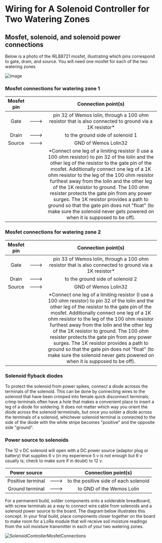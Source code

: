#  Wiring for A Solenoid Controller for Two Watering Zones

## Mosfet, solenoid, and solenoid power connections
Below is a photo of the IRLB8721 mosfet, illustrating which pins correspond to gate, drain, and source. You will need one mosfet for each of the two watering zones

![image](https://github.com/user-attachments/assets/2a016928-8389-4716-b39c-6293ca436a62)


### Mosfet connections for watering zone 1

| Mosfet pin     |      |  Connection point(s)                                |  
| :---:          |:---: |  :---:                                              |
| Gate           | ---> |  pin 32 of Wemos lolin, through a 100 ohm resistor that is also connected to ground via a 1K resistor* | 
| Drain          | ---> |  to the ground side of solenoid 1                   |
| Source         | ---> |  GND of Wemos Lolin32                               |
|                |      |  *Connect one leg of a limiting resistor (I use a 100 ohm resistor) to pin 32 of the lolin and the other leg of the resistor to the gate pin of the mosfet. Additionally connect one leg of a 1K ohm resistor to the leg of the 100 ohm resistor furthest away from the lolin and the other leg of the 1K resistor to ground. The 100 ohm resister protects the gate pin from any power surges. The 1K resistor provides a path to ground so that the gate pin does not "float" (to make sure the solenoid never gets powered on when it is supposed to be off).                               |

                                                                              
### Mosfet connections for watering zone 2

| Mosfet pin     |      |  Connection point(s)                                |  
| :---:          |:---: |  :---:                                              |
| Gate           | ---> |  pin 33 of Wemos lolin, through a 100 ohm resistor that is also connected to ground via a 1K resistor* | 
| Drain          | ---> |  to the ground side of solenoid 2                   |
| Source         | ---> |  GND of Wemos Lolin32                               |
|                |      |  *Connect one leg of a limiting resistor (I use a 100 ohm resistor) to pin 32 of the lolin and the other leg of the resistor to the gate pin of the mosfet. Additionally connect one leg of a 1K ohm resistor to the leg of the 100 ohm resistor furthest away from the lolin and the other leg of the 1K resistor to ground. The 100 ohm resister protects the gate pin from any power surges. The 1K resistor provides a path to ground so that the gate pin does not "float" (to make sure the solenoid never gets powered on when it is supposed to be off).                               |

### Solenoid flyback diodes
To protect the solenoid from power spikes, connect a diode acrosss the terminals of the solenoid. This can be done by connecting wires to the solenoid that have been crimped into female quick disconnect terminals; crimp terminals often have a hole that makes a convenient place to insert a leg of a diode for soldering. It does not matter which way you orient the diode across the solenoid termminals, but once you solder a diode across the terminals of a solenoid, whichever solenoid terminal is connected to the side of the diode with the white stripe becomes "positive" and the opposite side "ground". 

### Power source to solenoids
The 12 v DC solenoid will open with a DC power source (adaptor plug or battery) that supplies 6 v (in my experience 5 v is not enough but 6 v usually is; check to make sure if in doubt) to 12 v.  

| Power source      |      |  Connection point(s)                                |  
| :---:             |:---: |  :---:                                              |
| Positive terminal | ---> |  to the positive side of each solenoid             |
| Ground terminal   | ---> |  to GND of the Wemos Lolin                          |

For a permanent build, solder components onto a solderable breadboard, with screw terminals as a way to connect wire cable from solenoids and a solenoid power source to the board. The diagram below illustrates this concept. In your final build, place components closer together on the board to make room for a LoRa module that will receive soil moisture readings from the soil moisture transmitter in each of your two watering zones.
                                                                            
![SolenoidControllerMosfetConnections](https://github.com/user-attachments/assets/2b1b2eca-ec02-43f1-bff3-381cfd3b0e89)
